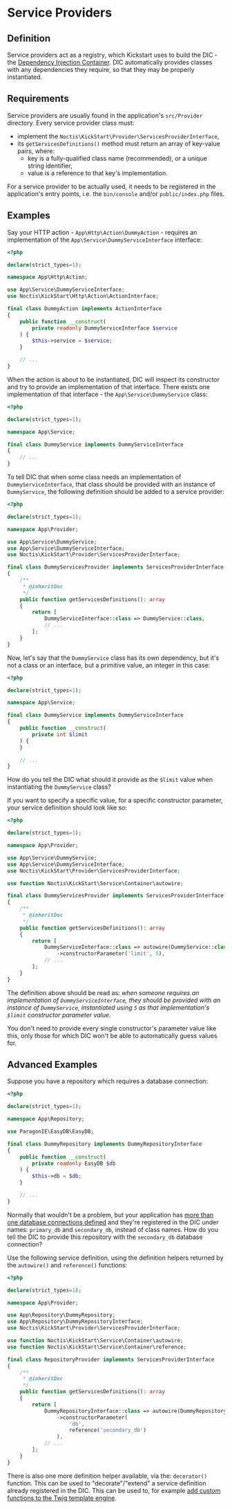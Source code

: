 # Service Providers

## Definition

Service providers act as a registry, which Kickstart uses to build the DIC - the 
[Dependency Injection Container](https://medium.com/tech-tajawal/dependency-injection-di-container-in-php-a7e5d309ccc6). 
DIC automatically provides classes with any dependencies they require, so that they may be properly instantiated.

## Requirements

Service providers are usually found in the application's `src/Provider` directory. Every service provider class must:

* implement the `Noctis\KickStart\Provider\ServicesProviderInterface`,
* its `getServicesDefinitions()` method must return an array of key-value pairs, where:
  * key is a fully-qualified class name (recommended), or a unique string identifier,
  * value is a reference to that key's implementation.

For a service provider to be actually used, it needs to be registered in the application's entry points, i.e. the 
`bin/console` and/or `public/index.php` files.

## Examples

Say your HTTP action - `App\Http\Action\DummyAction` - requires an implementation of the 
`App\Service\DummyServiceInterface` interface:

```php
<?php

declare(strict_types=1);

namespace App\Http\Action;

use App\Service\DummyServiceInterface;
use Noctis\KickStart\Http\Action\ActionInterface;

final class DummyAction implements ActionInterface
{
    public function __construct(
        private readonly DummyServiceInterface $service
    ) {
        $this->service = $service;
    }

    // ...
}
```

When the action is about to be instantiated, DIC will inspect its constructor and try to provide an implementation of
that interface. There exists one implementation of that interface - the `App\Service\DummyService` class:

```php
<?php

declare(strict_types=1);

namespace App\Service;

final class DummyService implements DummyServiceInterface
{
    // ...
}
```

To tell DIC that when some class needs an implementation of `DummyServiceInterface`, that class should be provided with 
an instance of `DummyService`, the following definition should be added to a service provider:

```php
<?php

declare(strict_types=1);

namespace App\Provider;

use App\Service\DummyService;
use App\Service\DummyServiceInterface;
use Noctis\KickStart\Provider\ServicesProviderInterface;

final class DummyServicesProvider implements ServicesProviderInterface
{
    /**
     * @inheritDoc
     */
    public function getServicesDefinitions(): array
    {
        return [
            DummyServiceInterface::class => DummyService::class,
            // ...
        ];
    }
}
```

Now, let's say that the `DummyService` class has its own dependency, but it's not a class or an interface, but a 
primitive value, an integer in this case:

```php
<?php

declare(strict_types=1);

namespace App\Service;

final class DummyService implements DummyServiceInterface
{
    public function __construct(
        private int $limit
    ) {
    }

    // ...
}
```

How do you tell the DIC what should it provide as the `$limit` value when instantiating the `DummyService` class?

If you want to specify a specific value, for a specific constructor parameter, your service definition should look 
like so:

```php
<?php

declare(strict_types=1);

namespace App\Provider;

use App\Service\DummyService;
use App\Service\DummyServiceInterface;
use Noctis\KickStart\Provider\ServicesProviderInterface;

use function Noctis\KickStart\Service\Container\autowire;

final class DummyServicesProvider implements ServicesProviderInterface
{
    /**
     * @inheritDoc
     */
    public function getServicesDefinitions(): array
    {
        return [
            DummyServiceInterface::class => autowire(DummyService::class)
                ->constructorParameter('limit', 5),
            // ...
        ];
    }
}
```

The definition above should be read as: _when someone requires an implementation of `DummyServiceInterface`, they should
be provided with an instance of `DummyService`, instantiated using `5` as that implementation's `$limit` constructor 
parameter value_.

You don't need to provide every single constructor's parameter value like this, only those for which DIC won't be able
to automatically guess values for.

## Advanced Examples

Suppose you have a repository which requires a database connection:

```php
<?php

declare(strict_types=1);

namespace App\Repository;

use ParagonIE\EasyDB\EasyDB;

final class DummyRepository implements DummyRepositoryInterface
{
    public function __construct(
        private readonly EasyDB $db
    ) {
        $this->db = $db;
    }

    // ...
}
```

Normally that wouldn't be a problem, but your application has 
[more than one database connections defined](cookbook/Adding_Second_Database_Connection.md) and they're registered in
the DIC under names: `primary_db` and `secondary_db`, instead of class names. How do you tell the DIC to provide this
repository with the `secondary_db` database connection?

Use the following service definition, using the definition helpers returned by the `autowire()` and `reference()`
functions:

```php
<?php

declare(strict_types=1);

namespace App\Provider;

use App\Repository\DummyRepository;
use App\Repository\DummyRepositoryInterface;
use Noctis\KickStart\Provider\ServicesProviderInterface;

use function Noctis\KickStart\Service\Container\autowire;
use function Noctis\KickStart\Service\Container\reference;

final class RepositoryProvider implements ServicesProviderInterface
{
    /**
     * @inheritDoc
     */
    public function getServicesDefinitions(): array
    {
        return [
            DummyRepositoryInterface::class => autowire(DummyRepository::class)
                ->constructorParameter(
                    'db',
                    reference('secondary_db')
                ),
            // ...
        ];
    }
}
```

There is also one more definition helper available, via the: `decorator()` function. This can be used to 
"decorate"/"extend" a service definition already registered in the DIC. This can be used to, for example 
[add custom functions to the Twig template engine](cookbook/Custom_Twig_Function.md).
